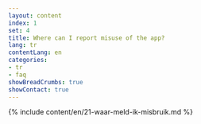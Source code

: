 ```yaml
---
layout: content
index: 1
set: 4
title: Where can I report misuse of the app? 
lang: tr
contentLang: en
categories:
- tr
- faq
showBreadCrumbs: true
showContact: true
---
```

{% include content/en/21-waar-meld-ik-misbruik.md %}
